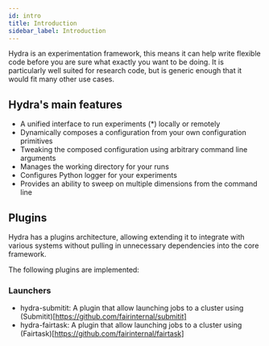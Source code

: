 ```yaml
---
id: intro
title: Introduction
sidebar_label: Introduction
---
```

Hydra is an experimentation framework, this means it can help write
flexible code before you are sure what exactly you want to be doing.
It is particularly well suited for research code, but is generic enough that it would 
fit many other use cases.

## Hydra's main features
* A unified interface to run experiments (*) locally or remotely
* Dynamically composes a configuration from your own configuration primitives 
* Tweaking the composed configuration using arbitrary command line arguments
* Manages the working directory for your runs
* Configures Python logger for your experiments
* Provides an ability to sweep on multiple dimensions from the command line

## Plugins
Hydra has a plugins architecture, allowing extending it to integrate with various systems without pulling 
in unnecessary dependencies into the core framework.

The following plugins are implemented: 
### Launchers
* hydra-submitit: A plugin that allow launching jobs to a cluster using (Submitit)[https://github.com/fairinternal/submitit]
* hydra-fairtask: A plugin that allow launching jobs to a cluster using (Fairtask)[https://github.com/fairinternal/fairtask]

